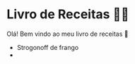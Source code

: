 # Livro de Receitas :man_cook:

Olá! Bem vindo ao meu livro de receitas :wave:

- Strogonoff de frango
- 

